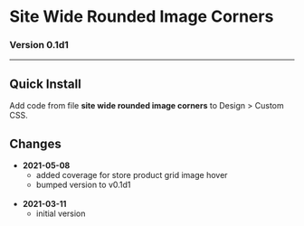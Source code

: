 # Site Wide Rounded Image Corners

### Version 0.1d1

---

## Quick Install

Add code from file **site wide rounded image corners** to Design > Custom CSS.

## Changes

<ul>
  <li>
    <strong>
      2021-05-08
      </strong>
    <ul>
      <li>
        added coverage for store product grid image hover
        </li>
      <li>
        bumped version to v0.1d1
        </li>
      </ul>
    <br>
    </li -->
  <li>
    <strong>
      2021-03-11
      </strong>
    <ul>
      <li>
        initial version
        </li>
      </ul>
    </li>
  </ul>
